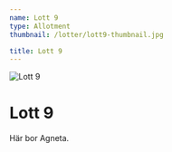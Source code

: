 ```yaml
---
name: Lott 9
type: Allotment
thumbnail: /lotter/lott9-thumbnail.jpg

title: Lott 9
---
```


![Lott 9](/lotter/lott9.jpg#left)

# Lott 9

Här bor Agneta.
